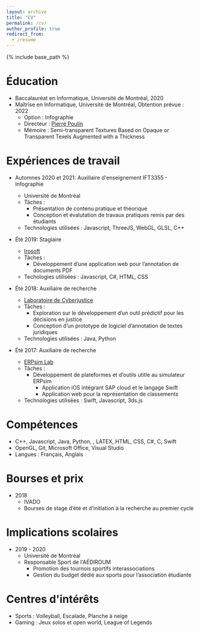 ```yaml
---
layout: archive
title: "CV"
permalink: /cv/
author_profile: true
redirect_from:
  - /resume
---
```


{% include base_path %}

Éducation
======
* Baccalauréat en Informatique, Université de Montréal, 2020
* Maîtrise en Informatique, Université de Montréal, Obtention prévue : 2022
  * Option : Infographie
  * Directeur : [Pierre Poulin](http://www.iro.umontreal.ca/~poulin/)
  * Mémoire : Semi-transparent Textures Based on Opaque or Transparent Texels Augmented with a Thickness

Expériences de travail
======
* Automnes 2020 et 2021: Auxiliaire d'enseignement IFT3355 - Infographie
  * Université de Montréal
  * Tâches : 
    * Présentation de contenu pratique et théorique
    * Conception et évalutation de travaux pratiques remis par des étudiants 
  * Technologies utilisées : Javascript, ThreeJS, WebGL, GLSL, C++

* Été 2019: Stagiaire
  * [Irosoft](https://www.irosoft.com/)
  * Tâches :
    * Développement d’une application web pour l’annotation de documents PDF
  * Techologies utilisées : Javascript, C#, HTML, CSS

* Été 2018: Auxiliaire de recherche
  * [Laboratoire de Cyberjustice](https://www.cyberjustice.ca/)
  * Tâches : 
    * Exploration sur le développement d’un outil prédictif pour les décisions en justice
    * Conception d’un prototype de logiciel d’annotation de textes juridiques
  * Technologies utilisées : Java, Python

* Été 2017: Auxiliaire de recherche
  * [ERPsim Lab](https://erpsim.hec.ca/)
  * Tâches : 
    * Développement de plateformes et d’outils utitle au simulateur ERPsim
      * Application iOS intégrant SAP cloud et le langage Swift
      * Application web pour la représentation de classements
  * Technologies utilisées : Swift, Javascript, 3ds.js

Compétences
======
* C++, Javascript, Java, Python, , LATEX, HTML, CSS, C#, C, Swift
* OpenGL, Git, Microsoft Office, Visual Studio
* Langues : Français, Anglais

Bourses et prix
======
* 2018
  * IVADO
  * Bourses de stage d’été et d’initiation à la recherche au premier cycle
  
Implications scolaires
======
* 2019 - 2020
  * Université de Montréal
  * Responsable Sport de l'AÉDIROUM
    * Promotion des tournois sportifs interassociations
    * Gestion du budget dédié aux sports pour l’association étudiante

Centres d'intérêts
======
* Sports : Volleyball, Escalade, Planche à neige
* Gaming : Jeux solos et open world, League of Legends
